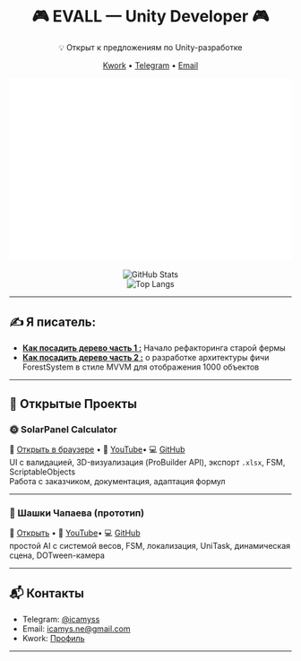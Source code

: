 <h1 align="center">🎮 EVALL — Unity Developer  🎮</h1>

<p align="center">
💡 Открыт к предложениям по Unity-разработке
</p>

<p align="center">
<a href="https://kwork.ru/user/icamys">Kwork</a> • 
<a href="https://t.me/@icamysss">Telegram</a> • 
<a href="mailto:icamys.ne@gmail.com">Email</a>
</p>

<p align="center">
  <img src="https://github.com/icamysss/icamysss/blob/main/metrics.svg" />
</p>


<p align="center">
  <img src="https://github-readme-stats.vercel.app/api?username=icamysss&show_icons=true&theme=tokyonight&hide_border=true" alt="GitHub Stats" />
  <br/>
  <img src="https://github-readme-stats.vercel.app/api/top-langs/?username=icamysss&layout=compact&theme=tokyonight&hide_border=true" alt="Top Langs" />
</p>

---

## ✍️ Я писатель: 
- **[Как посадить дерево часть 1 :](https://telegra.ph/Kak-posadit-derevo-07-22-2)** Начало рефакторинга старой фермы
- **[Как посадить дерево часть 2 :](https://telegra.ph/Kak-posadit-derevo-07-22)** о разработке архитектуры фичи ForestSystem в стиле MVVM для отображения 1000 объектов
---

## 🚀 Открытые Проекты

### 🌞 SolarPanel Calculator  
📎 [Открыть в браузере](https://icamysss.github.io/kwork_SolarPanel/) • 🎥 [YouTube](https://youtu.be/tFnw3s7XKkQ)• 💻 [GitHub](https://github.com/icamysss/kwork_SolarPanel)  
UI с валидацией, 3D-визуализация (ProBuilder API), экспорт `.xlsx`, FSM, ScriptableObjects  
Работа с заказчиком, документация, адаптация формул

---

### 🎲 Шашки Чапаева (прототип)  
📎 [Открыть](https://yandex.ru/games/app/420870) • 🎥 [YouTube](https://youtu.be/JTYQZ9CkFwY)•  💻 [GitHub](https://github.com/icamysss/my_CheckersChapaev)  
простой AI с системой весов, FSM, локализация, UniTask, динамическая сцена, DOTween-камера

---

## 📬 Контакты

- Telegram: [@icamyss](https://t.me/icamysss)
- Email: [icamys.ne@gmail.com](mailto:icamys.ne@gmail.com)
- Kwork: [Профиль](https://kwork.ru/user/icamys)

---
